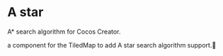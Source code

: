 # A star
A\* search algorithm for Cocos Creator.

a component for the TiledMap to add A star search algorithm support.:beers:

